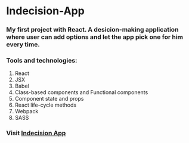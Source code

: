 # Indecision-App

### My first project with React. A desicion-making application where user can add options and let the app pick one for him every time.

### Tools and technologies:
1. React
2. JSX
3. Babel
4. Class-based components and Functional components
5. Component state and props
6. React life-cycle methods
7. Webpack
8. SASS

### Visit [Indecision App](https://makemydecision.netlify.app/)
